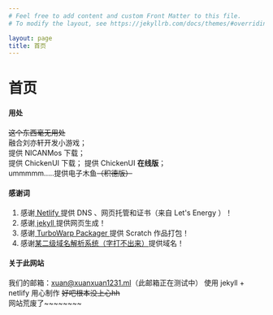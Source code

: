 ```yaml
---
# Feel free to add content and custom Front Matter to this file.
# To modify the layout, see https://jekyllrb.com/docs/themes/#overriding-theme-defaults

layout: page
title: 首页
---
```

# 首页
#### 用处
~~这个东西毫无用处~~  
融合刘亦轩开发小游戏；  
提供 NICANMos 下载；  
提供 ChickenUI 下载；
提供 ChickenUI **在线版**；  
ummmmm.....提供电子木鱼~~（积德版）~~  

#### 感谢词
1.  感谢[ Netlify ](https://netlify.com)提供 DNS 、网页托管和证书（来自 Let's Energy ）！
2.  感谢[ jekyll ](https://jekyllrb.com)提供网页生成！
3.  感谢[ TurboWarp Packager ](https://packager.turbowarp.org/)提供 Scratch 作品打包！
4.  感谢[某二级域名解析系统（字打不出来）](https://nuoxnuo.eu.org/)提供域名！

#### 关于此网站
我们的邮箱：[xuan@xuanxuan1231.ml](mailto:xuan@xuanxuan1231.ml)（此邮箱正在测试中）
使用 jekyll + netlify 用心制作 ~~好吧根本没上心hh~~  
网站荒废了~~~~~~~~
